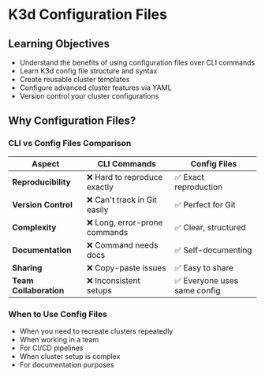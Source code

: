 # K3d Configuration Files

## Learning Objectives

- Understand the benefits of using configuration files over CLI commands
- Learn K3d config file structure and syntax
- Create reusable cluster templates
- Configure advanced cluster features via YAML
- Version control your cluster configurations

## Why Configuration Files?

### **CLI vs Config Files Comparison**

| Aspect | CLI Commands | Config Files |
|--------|-------------|--------------|
| **Reproducibility** | ❌ Hard to reproduce exactly | ✅ Exact reproduction |
| **Version Control** | ❌ Can't track in Git easily | ✅ Perfect for Git |
| **Complexity** | ❌ Long, error-prone commands | ✅ Clear, structured |
| **Documentation** | ❌ Command needs docs | ✅ Self-documenting |
| **Sharing** | ❌ Copy-paste issues | ✅ Easy to share |
| **Team Collaboration** | ❌ Inconsistent setups | ✅ Everyone uses same config |

### **When to Use Config Files**

- When you need to recreate clusters repeatedly
- When working in a team
- For CI/CD pipelines
- When cluster setup is complex
- For documentation purposes